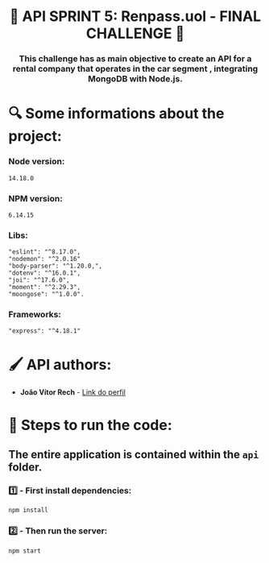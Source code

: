 <h1 align="center"> 🚗 API SPRINT 5: Renpass.uol - FINAL CHALLENGE 🚗 </h1>
<h3 align="center"> This challenge has as main objective to create an API for a rental company that operates in the car segment , integrating MongoDB with Node.js. </h3>


<h1 align> 🔍 Some informations about the project: </h1>

### Node version:
```
14.18.0
```
### NPM version:
```
6.14.15
```
### Libs:
```
"eslint": "^8.17.0",
"nodemon": "^2.0.16"
"body-parser": "^1.20.0,",
"dotenv": "^16.0.1",
"joi": "^17.6.0",
"moment": "^2.29.3",
"moongose": "^1.0.0".
```
### Frameworks:
```
"express": "^4.18.1"
```

<h1 align=> 🖌️ API authors: </h1>

* **João Vítor Rech** - [Link do perfil](https://github.com/TheJoaoRech)

<h1 align> 👣 Steps to run the code: </h1>

## The entire application is contained within the `api` folder.


### 1️⃣ - First install dependencies:

    npm install

### 2️⃣ - Then run the server:

    npm start
